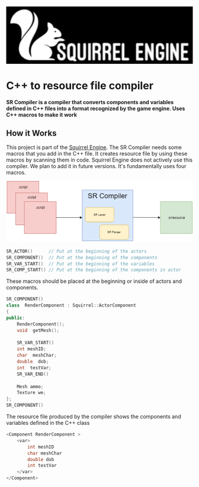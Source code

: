 

![](squirrel-engine.png)

# C++ to resource file compiler

**SR Compiler is a compiler that converts components and variables defined in C++ files into a format recognized by the game engine. Uses C++ macros to make it work**

## How it Works
This project is part of the [Squirrel Engine](https://github.com/Squirrel-Engine). The SR Compiler needs some macros that you add in the C++ file. It creates resource file by using these macros by scanning them in code. Squirrel Engine does not actively use this compiler. We plan to add it in future versions. It's fundamentally uses four macros.

![](compiler-architecture.PNG)

```cpp
SR_ACTOR()      // Put at the beginning of the actors
SR_COMPONENT()  // Put at the beginning of the components
SR_VAR_START()  // Put at the beginning of the variables
SR_COMP_START() // Put at the beginning of the components in actor
```

These macros should be placed at the beginning or inside of actors and components.

```cpp
SR_COMPONENT()
class  RenderComponent : Squirrel::ActorComponent
{
public:
	RenderComponent();
	void  getMesh();
	
	SR_VAR_START()
	int meshID;
	char  meshChar;
	double  dob;
	int  testVar;
	SR_VAR_END()
	
	Mesh ammo;
	Texture we;
};
SR_COMPONENT()
```
The resource file produced by the compiler shows the components and variables defined in the C++ class

```cpp
<Component RenderComponent >
	<var>
		int meshID
		char meshChar
		double dob
		int testVar
	</var>
</Component>
```
